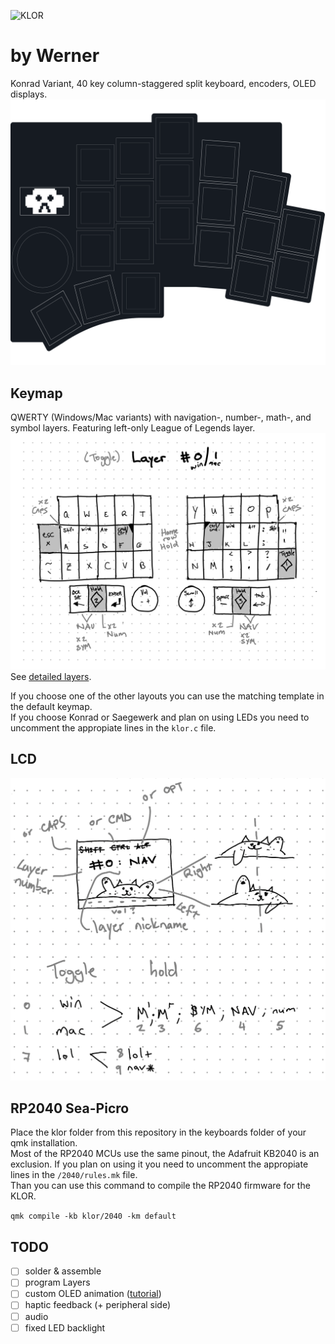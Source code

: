 ![KLOR](docs/images/klor-font-logo-dark.svg)
# by Werner
Konrad Variant, 40 key column-staggered split keyboard, encoders, OLED displays.
![KLOR layouts](/docs/images/klor-layouts.svg)

## Keymap
QWERTY (Windows/Mac variants) with navigation-, number-, math-, and symbol layers.
Featuring left-only League of Legends layer.
![Layer-0](layer_0.png)
See [detailed layers](docs/layers.pdf).

If you choose one of the other layouts you can use the matching template in the default keymap.\
If you choose Konrad or Saegewerk and plan on using LEDs you need to uncomment the appropiate lines in the `klor.c` file.

## LCD
![](docs/images/screen.png)

## RP2040 Sea-Picro
Place the klor folder from this repository in the keyboards folder of your qmk installation.\
Most of the RP2040 MCUs use the same pinout, the Adafruit KB2040 is an exclusion. If you plan on using it you need to uncomment the appropiate lines in the `/2040/rules.mk` file.\
Than you can use this command to compile the RP2040 firmware for the KLOR.

`qmk compile -kb klor/2040 -km default`


## TODO
- [ ] solder & assemble
- [ ] program Layers
- [ ] custom OLED animation ([tutorial](https://www.youtube.com/watch?v=OJSOEStpPIo))
- [ ] haptic feedback (+ peripheral side)
- [ ] audio
- [ ] fixed LED backlight